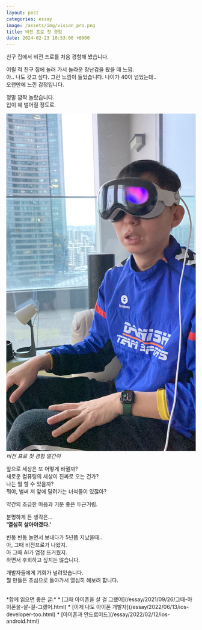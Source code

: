 ```yaml
---
layout: post
categories: essay
image: /assets/img/vision_pro.png
title: 비전 프로 첫 경험
date: 2024-02-23 10:53:00 +0900
---
```


친구 집에서 비전 프로를 처음 경험해 봤습니다.

어릴 적 친구 집에 놀러 가서 놀라운 장난감을 봤을 때 느낌.  
아.. 나도 갖고 싶다. 그런 느낌이 들었습니다. 나이가 40이 넘었는데..  
오랜만에 느낀 감정입니다.

정말 깜짝 놀랐습니다.  
입이 헤 벌어질 정도로.

![비전 프로 첫 경험](/assets/img/vision_pro.png)  
*비전 프로 첫 경험 얼간이*

앞으로 세상은 또 어떻게 바뀔까?  
새로운 컴퓨팅의 세상이 진짜로 오는 건가?  
나는 뭘 할 수 있을까?  
뭐야, 벌써 저 앞에 달려가는 녀석들이 있잖아?

약간의 조급한 마음과 기분 좋은 두근거림.  

분명하게 든 생각은...  
**'열심히 살아야겠다.'**

빈둥 빈둥 놀면서 보내다가 5년쯤 지났을때..  
아, 그때 비전프로가 나왔지.  
아 그때 AI가 엄청 뜨거웠지.  
하면서 후회하고 싶지는 않습니다.

개발자들에게 기회가 널려있습니다.  
뭘 만들든 초심으로 돌아가서 열심히 해보려 합니다.

<br>
*함께 읽으면 좋은 글:*
* [그때 아이폰을 살 걸 그랬어](/essay/2021/09/26/그때-아이폰을-살-걸-그랬어.html)
* [이제 나도 아이폰 개발자](/essay/2022/06/13/ios-developer-too.html)
* [아이폰과 안드로이드](/essay/2022/02/12/ios-android.html)